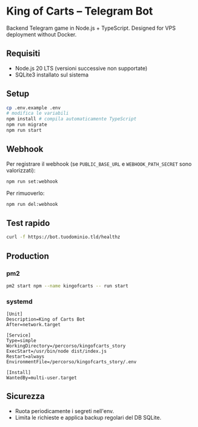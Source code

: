 # King of Carts – Telegram Bot

Backend Telegram game in Node.js + TypeScript. Designed for VPS deployment without Docker.

## Requisiti
- Node.js 20 LTS (versioni successive non supportate)
- SQLite3 installato sul sistema

## Setup
```bash
cp .env.example .env
# modifica le variabili
npm install # compila automaticamente TypeScript
npm run migrate
npm run start
```

## Webhook
Per registrare il webhook (se `PUBLIC_BASE_URL` e `WEBHOOK_PATH_SECRET` sono valorizzati):
```bash
npm run set:webhook
```
Per rimuoverlo:
```bash
npm run del:webhook
```

## Test rapido
```bash
curl -f https://bot.tuodominio.tld/healthz
```

## Production
### pm2
```bash
pm2 start npm --name kingofcarts -- run start
```
### systemd
```
[Unit]
Description=King of Carts Bot
After=network.target

[Service]
Type=simple
WorkingDirectory=/percorso/kingofcarts_story
ExecStart=/usr/bin/node dist/index.js
Restart=always
EnvironmentFile=/percorso/kingofcarts_story/.env

[Install]
WantedBy=multi-user.target
```

## Sicurezza
- Ruota periodicamente i segreti nell'env.
- Limita le richieste e applica backup regolari del DB SQLite.

